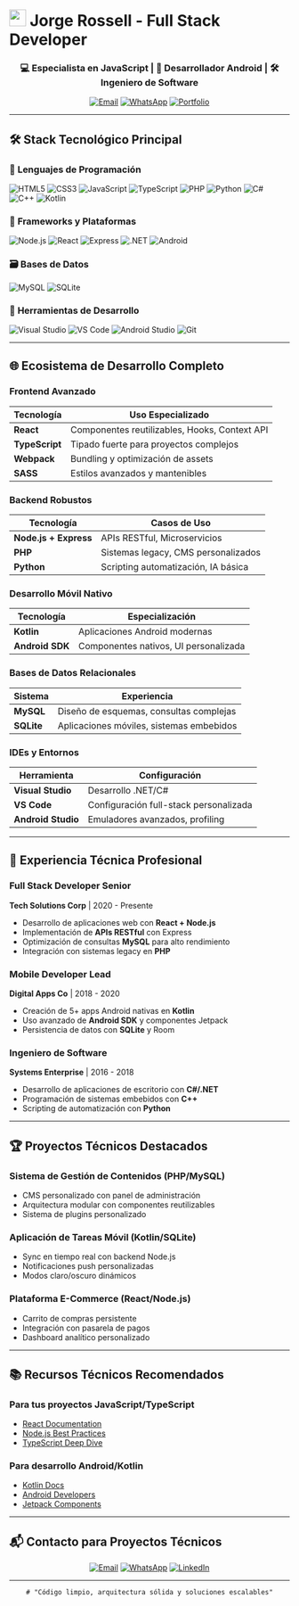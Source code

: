 # <img src="https://media.giphy.com/media/hvRJCLFzcasrR4ia7z/giphy.gif" width="30px"> Jorge Rossell - Full Stack Developer

<h3 align="center">💻 Especialista en JavaScript | 📱 Desarrollador Android | 🛠️ Ingeniero de Software</h3>

<div align="center">
  
[![Email](https://img.shields.io/badge/jorgerossellpestano18@gmail.com-D14836?style=for-the-badge&logo=gmail&logoColor=white)](mailto:jorgerossellpestano18@gmail.com)
[![WhatsApp](https://img.shields.io/badge/Chat_WhatsApp-25D366?style=for-the-badge&logo=whatsapp&logoColor=white)](https://wa.me/584241234567?text=Hola%20Jorge,%20vi%20tu%20perfil%20GitHub)
[![Portfolio](https://img.shields.io/badge/Ver_Portafolio-6E48AA?style=for-the-badge&logo=google-chrome&logoColor=white)](https://jorgerossell.dev)

</div>

---

## 🛠 Stack Tecnológico Principal

### 🔷 **Lenguajes de Programación**
![HTML5](https://img.shields.io/badge/HTML5-E34F26?style=for-the-badge&logo=html5&logoColor=white)
![CSS3](https://img.shields.io/badge/CSS3-1572B6?style=for-the-badge&logo=css3&logoColor=white)
![JavaScript](https://img.shields.io/badge/JavaScript-F7DF1E?style=for-the-badge&logo=javascript&logoColor=black)
![TypeScript](https://img.shields.io/badge/TypeScript-007ACC?style=for-the-badge&logo=typescript&logoColor=white)
![PHP](https://img.shields.io/badge/PHP-777BB4?style=for-the-badge&logo=php&logoColor=white)
![Python](https://img.shields.io/badge/Python-3776AB?style=for-the-badge&logo=python&logoColor=white)
![C#](https://img.shields.io/badge/C%23-239120?style=for-the-badge&logo=c-sharp&logoColor=white)
![C++](https://img.shields.io/badge/C%2B%2B-00599C?style=for-the-badge&logo=c%2B%2B&logoColor=white)
![Kotlin](https://img.shields.io/badge/Kotlin-7F52FF?style=for-the-badge&logo=kotlin&logoColor=white)

### 🚀 **Frameworks y Plataformas**
![Node.js](https://img.shields.io/badge/Node.js-339933?style=for-the-badge&logo=node.js&logoColor=white)
![React](https://img.shields.io/badge/React-61DAFB?style=for-the-badge&logo=react&logoColor=black)
![Express](https://img.shields.io/badge/Express.js-000000?style=for-the-badge&logo=express&logoColor=white)
![.NET](https://img.shields.io/badge/.NET-512BD4?style=for-the-badge&logo=dotnet&logoColor=white)
![Android](https://img.shields.io/badge/Android-3DDC84?style=for-the-badge&logo=android&logoColor=white)

### 🗃️ **Bases de Datos**
![MySQL](https://img.shields.io/badge/MySQL-4479A1?style=for-the-badge&logo=mysql&logoColor=white)
![SQLite](https://img.shields.io/badge/SQLite-003B57?style=for-the-badge&logo=sqlite&logoColor=white)

### 🧰 **Herramientas de Desarrollo**
![Visual Studio](https://img.shields.io/badge/Visual_Studio-5C2D91?style=for-the-badge&logo=visual-studio&logoColor=white)
![VS Code](https://img.shields.io/badge/VS_Code-007ACC?style=for-the-badge&logo=visual-studio-code&logoColor=white)
![Android Studio](https://img.shields.io/badge/Android_Studio-3DDC84?style=for-the-badge&logo=android-studio&logoColor=white)
![Git](https://img.shields.io/badge/Git-F05032?style=for-the-badge&logo=git&logoColor=white)

---

## 🌐 **Ecosistema de Desarrollo Completo**

### **Frontend Avanzado**
| Tecnología | Uso Especializado |
|------------|------------------|
| **React** | Componentes reutilizables, Hooks, Context API |
| **TypeScript** | Tipado fuerte para proyectos complejos |
| **Webpack** | Bundling y optimización de assets |
| **SASS** | Estilos avanzados y mantenibles |

### **Backend Robustos**
| Tecnología | Casos de Uso |
|------------|-------------|
| **Node.js + Express** | APIs RESTful, Microservicios |
| **PHP** | Sistemas legacy, CMS personalizados |
| **Python** | Scripting automatización, IA básica |

### **Desarrollo Móvil Nativo**
| Tecnología | Especialización |
|------------|---------------|
| **Kotlin** | Aplicaciones Android modernas |
| **Android SDK** | Componentes nativos, UI personalizada |

### **Bases de Datos Relacionales**
| Sistema | Experiencia |
|---------|------------|
| **MySQL** | Diseño de esquemas, consultas complejas |
| **SQLite** | Aplicaciones móviles, sistemas embebidos |

### **IDEs y Entornos**
| Herramienta | Configuración |
|-------------|--------------|
| **Visual Studio** | Desarrollo .NET/C# |
| **VS Code** | Configuración full-stack personalizada |
| **Android Studio** | Emuladores avanzados, profiling |

---

## 💼 **Experiencia Técnica Profesional**

### **Full Stack Developer Senior**
**Tech Solutions Corp** | 2020 - Presente
- Desarrollo de aplicaciones web con **React + Node.js**
- Implementación de **APIs RESTful** con Express
- Optimización de consultas **MySQL** para alto rendimiento
- Integración con sistemas legacy en **PHP**

### **Mobile Developer Lead**
**Digital Apps Co** | 2018 - 2020
- Creación de 5+ apps Android nativas en **Kotlin**
- Uso avanzado de **Android SDK** y componentes Jetpack
- Persistencia de datos con **SQLite** y Room

### **Ingeniero de Software**
**Systems Enterprise** | 2016 - 2018
- Desarrollo de aplicaciones de escritorio con **C#/.NET**
- Programación de sistemas embebidos con **C++**
- Scripting de automatización con **Python**

---

## 🏆 **Proyectos Técnicos Destacados**

### **Sistema de Gestión de Contenidos (PHP/MySQL)**
- CMS personalizado con panel de administración
- Arquitectura modular con componentes reutilizables
- Sistema de plugins personalizado

### **Aplicación de Tareas Móvil (Kotlin/SQLite)**
- Sync en tiempo real con backend Node.js
- Notificaciones push personalizadas
- Modos claro/oscuro dinámicos

### **Plataforma E-Commerce (React/Node.js)**
- Carrito de compras persistente
- Integración con pasarela de pagos
- Dashboard analítico personalizado

---

## 📚 **Recursos Técnicos Recomendados**

### **Para tus proyectos JavaScript/TypeScript**
- [React Documentation](https://reactjs.org/docs/getting-started.html)
- [Node.js Best Practices](https://github.com/goldbergyoni/nodebestpractices)
- [TypeScript Deep Dive](https://basarat.gitbook.io/typescript/)

### **Para desarrollo Android/Kotlin**
- [Kotlin Docs](https://kotlinlang.org/docs/home.html)
- [Android Developers](https://developer.android.com)
- [Jetpack Components](https://developer.android.com/jetpack)

---

## 📬 **Contacto para Proyectos Técnicos**

<div align="center">

[![Email](https://img.shields.io/badge/Email_Profesional-jorgerossellpestano18@gmail.com-D14836?style=for-the-badge&logo=gmail&logoColor=white)](mailto:jorgerossellpestano18@gmail.com?subject=Consulta%20Técnica)
[![WhatsApp](https://img.shields.io/badge/Chat_Technical-25D366?style=for-the-badge&logo=whatsapp&logoColor=white)](https://wa.me/584241234567?text=Hola%20Jorge,%20tengo%20una%20consulta%20técnica)
[![LinkedIn](https://img.shields.io/badge/Perfil_Técnico-0077B5?style=for-the-badge&logo=linkedin&logoColor=white)](https://linkedin.com/in/jorgerossell)

</div>

---

<div align="center">

```diff
# "Código limpio, arquitectura sólida y soluciones escalables"
